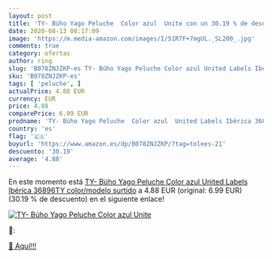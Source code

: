 ```yaml
---
layout: post
title: 'TY- Búho Yago Peluche  Color azul  Unite con un 30.19 % de descuento'
date: 2020-08-13 08:17:09
image: 'https://m.media-amazon.com/images/I/51R7F+7mgUL._SL200_.jpg'
comments: true
category: ofertas
author: ring
slug: 'B078ZNJZKP-es TY- Búho Yago Peluche Color azul United Labels Ibérica...'
sku: 'B078ZNJZKP-es'
tags: [ 'peluche', ]
actualPrice: 4.88 EUR
currency: EUR
price: 4.88
comparePrice: 6.99 EUR
prodname: 'TY- Búho Yago Peluche  Color azul  United Labels Ibérica 36896TY    color/modelo surtido'
country: 'es'
flag: '🇪🇸'
buyurl: 'https://www.amazon.es/dp/B078ZNJZKP/?tag=tolees-21'
descuento: '30.19'
average: '4.88'
---
```


En este momento está [TY- Búho Yago Peluche  Color azul  United Labels Ibérica 36896TY    color/modelo surtido](https://www.amazon.es/dp/B078ZNJZKP/?tag=tolees-21) a 4.88 EUR (original: 6.99 EUR) (30.19 %  de descuento) en el siguiente enlace!

[![TY- Búho Yago Peluche  Color azul  Unite](https://m.media-amazon.com/images/I/51R7F+7mgUL._SL200_.jpg)](https://www.amazon.es/dp/B078ZNJZKP/?tag=tolees-21)

🔎:


[🛒 Aquí!!!](https://www.amazon.es/dp/B078ZNJZKP/?tag=tolees-21)
